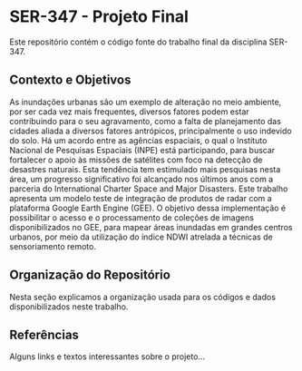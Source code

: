 # SER-347 - Projeto Final

Este repositório contém o código fonte do trabalho
final da disciplina SER-347.

## Contexto e Objetivos

As inundações urbanas são um exemplo de alteração no meio ambiente, por ser cada vez mais frequentes, diversos fatores podem estar contribuindo para o seu agravamento, como a falta de planejamento das cidades aliada a diversos fatores antrópicos, principalmente o uso indevido do solo. Há um acordo entre as agências espaciais, o qual o Instituto Nacional de Pesquisas Espaciais (INPE) está participando, para buscar fortalecer o apoio às missões de satélites com foco na detecção de desastres naturais. Esta tendência tem estimulado mais pesquisas nesta área, um progresso significativo foi alcançado nos últimos anos com a parceria do International Charter Space and Major Disasters. Este trabalho apresenta um modelo teste de integração de produtos de radar com a plataforma Google Earth Engine (GEE). O objetivo dessa implementação é possibilitar o acesso e o processamento de coleções de imagens disponibilizados no GEE, para mapear áreas inundadas em grandes centros urbanos, por meio da utilização do índice NDWI atrelada a técnicas de sensoriamento remoto. 

## Organização do Repositório

Nesta seção explicamos a organização usada para
os códigos e dados disponibilizados neste trabalho.

## Referências

Alguns links e textos interessantes sobre o projeto...
